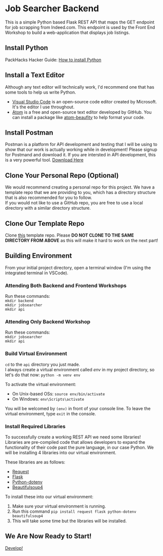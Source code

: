 # Job Searcher Backend

This is a simple Python based Flask REST API that maps the GET endpoint for job scrapping from Indeed.com. This endpoint is used by the Front End Workshop to build a web-application that displays job listings.

## Install Python

PackHacks Hacker Guide: [How to install Python
](https://www.notion.so/Hacker-Resources-cb0b84f22831494fb174571c065f502c#03d184ea17834231b0cc88b834352b0a)

## Install a Text Editor

Although any text editor will technically work, I'd recommend one that has some tools to help us write Python.

 - [Visual Studio Code](https://code.visualstudio.com/) is an open-source code editor created by Microsoft. It's the editor I use throughout.
 - [Atom](https://atom.io/) is a free and open-source text editor developed by GitHub. You can install a package like [atom-beaufity](https://atom.io/packages/atom-beautify) to help format your code.

 ## Install Postman

 Postman is a platform for API development and testing that I will be using to show that our work is actually working while in development! Please signup for Postmand and download it. If you are intersted in API development, this is a very powerful tool. [Download Here](https://www.postman.com/)

## Clone Your Personal Repo (Optional)
We would recommend creating a personal repo for this project. We have a template repo that we are providing to you, which has a directory structure that is also recommended for you to follow.  
If you would not like to use a GitHub repo, you are free to use a local directory with a similar directory structure.

## Clone Our Template Repo
Clone [this](https://github.com/PackHacks/Python-Flask-Backend-Template) template repo. Please **DO NOT CLONE TO THE SAME DIRECTORY FROM ABOVE** as this will make it hard to work on the next part!


## Building Environment
From your initial project directory, open a terminal window (I'm using the integrated terminal in VSCode).  
### Attending Both Backend and Frontend Workshops
Run these commands:  
`mkdir backend` <br>
`mkdir jobsearcher` <br>
`mkdir api`  

### Attending Only Backend Workshop 
Run these commands:  
`mkdir jobsearcher` <br>
`mkdir api`  

### Build Virtual Environment
`cd` to the `api` directory you just made.  
I always create a virtual environment called *env* in my project directory, so let's do that now:
`python -m venv env`

To activate the virtual environment:

 - On Unix-based OSs: `source env/bin/activate`
 - On Windows: `env\Scripts\activate`

You will be welcomed by `(env)` in front of your console line. To leave the virtual environment, type `exit` in the console.

### Install Required Libraries
To successfully create a working REST API we need some libraries! Libraries are pre-compiled code that allows developers to expand the functionality of their code past the pure language, in our case Python. We will be installing 4 libraries into our virtual environment.

These libraries are as follows:

 - [Request](https://pypi.org/project/requests/)
 - [Flask](https://pypi.org/project/Flask/)
 - [Python-dotenv](https://pypi.org/project/python-dotenv/)
 - [Beautifulsoup4](https://pypi.org/project/beautifulsoup4/)

To install these into our virtual environment:

 1. Make sure your virtual environment is running.
 2. Run this command `pip install request flask python-dotenv beautifulsoup4`
 3. This will take some time but the libraries will be installed.

## We Are Now Ready to Start!
[Develop!](https://github.com/PackHacks/Python-Flask-Backend-Template/blob/main/backend/jobsearcher/api/DEV.md)